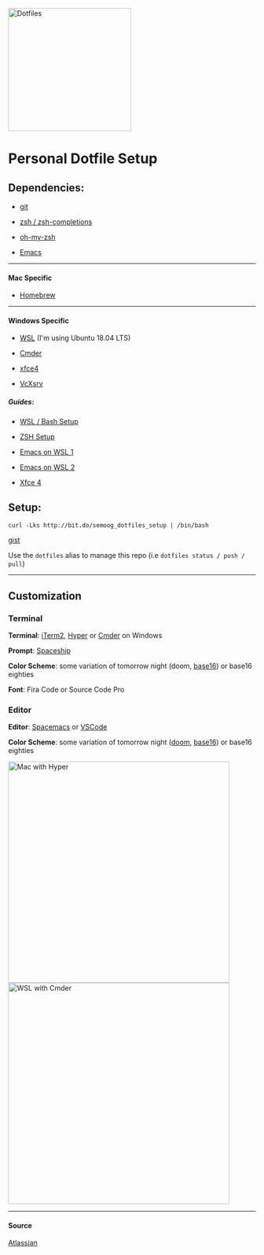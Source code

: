 <img src="http://icons.iconarchive.com/icons/danleech/simple/1024/slashdot-icon.png" alt="Dotfiles" width="250"/>

# Personal Dotfile Setup

## Dependencies:

- [git](https://git-scm.com/)

- [zsh / zsh-completions](https://www.zsh.org/)

- [oh-my-zsh](https://ohmyz.sh/)

- [Emacs](https://www.gnu.org/software/emacs/)

---

#### Mac Specific

- [Homebrew](https://brew.sh)

---

#### Windows Specific

- [WSL](https://docs.microsoft.com/en-us/windows/wsl/install-win10) (I'm using Ubuntu 18.04 LTS)

- [Cmder](https://cmder.net/)

- [xfce4](https://www.xfce.org/)

- [VcXsrv](https://sourceforge.net/projects/vcxsrv/)

##### Guides:

- [WSL / Bash Setup](https://gingter.org/2016/11/16/running-windows-10-ubuntu-bash-in-cmder/)

- [ZSH Setup](https://gingter.org/2016/08/17/install-and-run-zsh-on-windows/)

- [Emacs on WSL 1](https://www.emacswiki.org/emacs/CategoryWSL)

- [Emacs on WSL 2](https://solarianprogrammer.com/2017/05/18/emacs-windows-subsystem-linux/)

- [Xfce 4](https://solarianprogrammer.com/2017/04/16/windows-susbsystem-for-linux-xfce-4/)

## Setup:

```
curl -Lks http://bit.do/semoog_dotfiles_setup | /bin/bash
```

[gist](https://gist.github.com/semoog/0fe4880781faa9eb2676b2455a619f87)

Use the `dotfiles` alias to manage this repo (i.e `dotfiles status / push / pull`)

---

## Customization

### Terminal

**Terminal**: [iTerm2](https://iterm2.com/), [Hyper](https://hyper.is/) or [Cmder](https://cmder.net/) on Windows

**Prompt**: [Spaceship](https://github.com/denysdovhan/spaceship-prompt/)

**Color Scheme**: some variation of tomorrow night (doom, [base16](https://github.com/chriskempson/base16)) or base16 eighties

**Font**: Fira Code or Source Code Pro
 
### Editor

**Editor**: [Spacemacs](http://spacemacs.org/) or [VSCode](https://code.visualstudio.com/)

**Color Scheme**: some variation of tomorrow night ([doom](https://github.com/hlissner/emacs-doom-themes), [base16](https://github.com/chriskempson/base16)) or base16 eighties

<img src="" alt="Mac with Hyper" width="450"/>
<img src="https://user-images.githubusercontent.com/1973922/59986307-8441b100-95f3-11e9-828b-03222d0f076c.png" alt="WSL with Cmder" width="450"/>

---

#### Source

[Atlassian](https://www.atlassian.com/git/tutorials/dotfiles)
